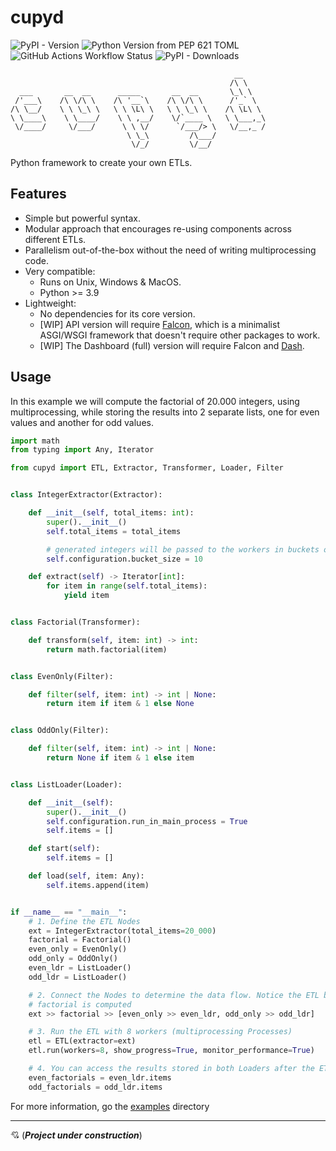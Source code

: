 # cupyd

![PyPI - Version](https://img.shields.io/pypi/v/cupyd)
![Python Version from PEP 621 TOML](https://img.shields.io/python/required-version-toml?tomlFilePath=https%3A%2F%2Fraw.githubusercontent.com%2Fjalorub%2Fcupyd%2Frefs%2Fheads%2Fmain%2Fpyproject.toml&style=flat-square)
![GitHub Actions Workflow Status](https://img.shields.io/github/actions/workflow/status/jalorub/cupyd/ci.yaml?style=flat-square)
![PyPI - Downloads](https://img.shields.io/pypi/dm/cupyd?style=flat-square&link=https%3A%2F%2Fpypistats.org%2Fpackages%2Fcupyd)

                                                      __     
                                                     /\ \    
      ___       __  __      _____       __  __       \_\ \   
     /'___\    /\ \/\ \    /\ '__`\    /\ \/\ \      /'_` \  
    /\ \__/    \ \ \_\ \   \ \ \L\ \   \ \ \_\ \    /\ \L\ \ 
    \ \____\    \ \____/    \ \ ,__/    \/`____ \   \ \___,_\
     \/____/     \/___/      \ \ \/      `/___/> \   \/__,_ /
                              \ \_\         /\___/           
                               \/_/         \/__/

Python framework to create your own ETLs.

## Features

- Simple but powerful syntax.
- Modular approach that encourages re-using components across different ETLs.
- Parallelism out-of-the-box without the need of writing multiprocessing code.
- Very compatible:
    - Runs on Unix, Windows & MacOS.
    - Python >= 3.9
- Lightweight:
    - No dependencies for its core version.
    - [WIP] API version will require [Falcon](https://falcon.readthedocs.io/en/stable/index.html),
      which is a minimalist ASGI/WSGI framework that doesn't require other packages to work.
    - [WIP] The Dashboard (full) version will require Falcon and [Dash](https://dash.plotly.com/).

## Usage

In this example we will compute the factorial of 20.000 integers, using multiprocessing,
while storing the results into 2 separate lists, one for even values and another for odd values.

``` py title="basic_etl.py"
import math
from typing import Any, Iterator

from cupyd import ETL, Extractor, Transformer, Loader, Filter


class IntegerExtractor(Extractor):

    def __init__(self, total_items: int):
        super().__init__()
        self.total_items = total_items

        # generated integers will be passed to the workers in buckets of size 10
        self.configuration.bucket_size = 10

    def extract(self) -> Iterator[int]:
        for item in range(self.total_items):
            yield item


class Factorial(Transformer):

    def transform(self, item: int) -> int:
        return math.factorial(item)


class EvenOnly(Filter):

    def filter(self, item: int) -> int | None:
        return item if item & 1 else None


class OddOnly(Filter):

    def filter(self, item: int) -> int | None:
        return None if item & 1 else item


class ListLoader(Loader):

    def __init__(self):
        super().__init__()
        self.configuration.run_in_main_process = True
        self.items = []

    def start(self):
        self.items = []

    def load(self, item: Any):
        self.items.append(item)


if __name__ == "__main__":
    # 1. Define the ETL Nodes
    ext = IntegerExtractor(total_items=20_000)
    factorial = Factorial()
    even_only = EvenOnly()
    odd_only = OddOnly()
    even_ldr = ListLoader()
    odd_ldr = ListLoader()

    # 2. Connect the Nodes to determine the data flow. Notice the ETL branches after the
    # factorial is computed
    ext >> factorial >> [even_only >> even_ldr, odd_only >> odd_ldr]

    # 3. Run the ETL with 8 workers (multiprocessing Processes)
    etl = ETL(extractor=ext)
    etl.run(workers=8, show_progress=True, monitor_performance=True)

    # 4. You can access the results stored in both Loaders after the ETL is finished
    even_factorials = even_ldr.items
    odd_factorials = odd_ldr.items
```

For more information, go the [examples](cupyd/examples) directory
- - -

💘 (_**Project under construction**_)
